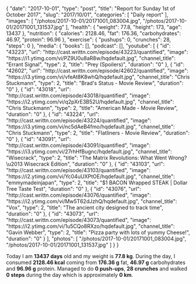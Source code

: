 {
    "date": "2017-10-01",
    "type": "post",
    "title": "Report for Sunday 1st of October 2017",
    "slug": "2017\/10\/01",
    "categories": [
        "Daily report"
    ],
    "images": [
        "\/photos\/2017-10-01\/20171001_083004.jpg",
        "\/photos\/2017-10-01\/20171001_131537.jpg"
    ],
    "health": {
        "weight": 77.8,
        "height": 173,
        "age": 13437
    },
    "nutrition": {
        "calories": 2128.46,
        "fat": 176.36,
        "carbohydrates": 46.97,
        "protein": 96.96
    },
    "exercise": {
        "pushups": 0,
        "crunches": 28,
        "steps": 0
    },
    "media": {
        "books": [],
        "podcast": [],
        "youtube": [
            {
                "id": "43223",
                "url": "http:\/\/cast.writtn.com\/episode\/43223\/quantified",
                "image": "https:\/\/i1.ytimg.com\/vi\/PZ9U0u8aR8w\/hqdefault.jpg",
                "channel_title": "Errant Signal",
                "type": 2,
                "title": "Prey (Spoilers)",
                "duration": "0"
            },
            {
                "id": "42602",
                "url": "http:\/\/cast.writtn.com\/episode\/42602\/quantified",
                "image": "https:\/\/i3.ytimg.com\/vi\/vfeAt8K8whQ\/hqdefault.jpg",
                "channel_title": "Chris Stuckmann",
                "type": 2,
                "title": "Brad's Status - Movie Review",
                "duration": "0"
            },
            {
                "id": "43018",
                "url": "http:\/\/cast.writtn.com\/episode\/43018\/quantified",
                "image": "https:\/\/i2.ytimg.com\/vi\/q2pXrE3B52U\/hqdefault.jpg",
                "channel_title": "Chris Stuckmann",
                "type": 2,
                "title": "American Made - Movie Review",
                "duration": "0"
            },
            {
                "id": "43224",
                "url": "http:\/\/cast.writtn.com\/episode\/43224\/quantified",
                "image": "https:\/\/i3.ytimg.com\/vi\/nc5dAeB4fmo\/hqdefault.jpg",
                "channel_title": "Chris Stuckmann",
                "type": 2,
                "title": "Flatliners - Movie Review",
                "duration": "0"
            },
            {
                "id": "43091",
                "url": "http:\/\/cast.writtn.com\/episode\/43091\/quantified",
                "image": "https:\/\/i3.ytimg.com\/vi\/27rhHfBugnc\/hqdefault.jpg",
                "channel_title": "Wisecrack",
                "type": 2,
                "title": "The Matrix Revolutions: What Went Wrong? \u2013 Wisecrack Edition",
                "duration": "0"
            },
            {
                "id": "43103",
                "url": "http:\/\/cast.writtn.com\/episode\/43103\/quantified",
                "image": "https:\/\/i2.ytimg.com\/vi\/Yc04uUXPtOE\/hqdefault.jpg",
                "channel_title": "emmymadeinjapan",
                "type": 2,
                "title": "$1 BACON Wrapped STEAK | Dollar Tree Taste Test",
                "duration": "0"
            },
            {
                "id": "43076",
                "url": "http:\/\/cast.writtn.com\/episode\/43076\/quantified",
                "image": "https:\/\/i2.ytimg.com\/vi\/Mw5T62dJzhQ\/hqdefault.jpg",
                "channel_title": "Vox",
                "type": 2,
                "title": "The ancient city designed to track time",
                "duration": "0"
            },
            {
                "id": "43073",
                "url": "http:\/\/cast.writtn.com\/episode\/43073\/quantified",
                "image": "https:\/\/i2.ytimg.com\/vi\/1u5CQo8RXzo\/hqdefault.jpg",
                "channel_title": "Gavin Webber",
                "type": 2,
                "title": "Pizza party with lots of yummy Cheese!",
                "duration": "0"
            }
        ],
        "photos": [
            "\/photos\/2017-10-01\/20171001_083004.jpg",
            "\/photos\/2017-10-01\/20171001_131537.jpg"
        ]
    }
}

Today I am <strong>13437 days</strong> old and my weight is <strong>77.8 kg</strong>. During the day, I consumed <strong>2128.46 kcal</strong> coming from <strong>176.36 g</strong> fat, <strong>46.97 g</strong> carbohydrates and <strong>96.96 g</strong> protein. Managed to do <strong>0 push-ups</strong>, <strong>28 crunches</strong> and walked <strong>0 steps</strong> during the day which is approximately <strong>0 km</strong>.